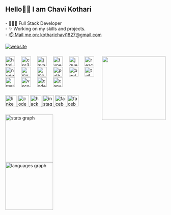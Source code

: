<h2 align="left">Hello🙋‍♀️ I am Chavi Kothari</h2>

###

<p align="left">
- 🙍🏽‍♀️ Full Stack Developer<br>
- ✨ Working on my skills and projects.<br>
- <a href="mailto:kotharichavi1827@gmail.com">📫 Mail me on: kotharichavi1827@gmail.com</a>
</p>


[![website](https://img.shields.io/badge/MyPortfolio-chavi-000000?style=round-square&logo=google-chrome&logoColor=fff&labelColor=61677A
)](https://chavikothari2711.github.io/Portfolio/)

###
<img align="right" height="200" src="https://github.com/chavikothari2711/chavikothari2711/assets/61689704/ff503e62-1095-4b67-b7b7-5589bd6058e8"  />

###

<div align="left">
  <img src="https://cdn.simpleicons.org/html5/E34F26" height="30" alt="html5 logo"  />
  <img width="12" />
  <img src="https://cdn.simpleicons.org/css3/1572B6" height="30" alt="css3 logo"  />
  <img width="12" />
  <img src="https://cdn.simpleicons.org/javascript/F7DF1E" height="30" alt="javascript logo"  />
  <img width="12" />
  <img src="https://cdn.simpleicons.org/typescript/007ACC" height="30" alt="typescript logo"  />
  <img width="12" />
  <img src="https://cdn.simpleicons.org/jquery/0769AD" height="30" alt="jquery logo"  />
  <img width="12" />
  <img src="https://cdn.simpleicons.org/react/61DAFB" height="30" alt="react logo"  />
  <img width="12" />
  <img src="https://cdn.simpleicons.org/nodedotjs/339933" height="30" alt="nodejs logo"  />
  <img width="12" />
  <img src="https://cdn.jsdelivr.net/gh/devicons/devicon/icons/mysql/mysql-original.svg" height="30" alt="mysql logo"  />
  <img width="12" />
  <img src="https://cdn.simpleicons.org/mongodb/47A248" height="30" alt="mongodb logo"  />
  <img width="12" />
  <img src="https://cdn.simpleicons.org/python/3776AB" height="30" alt="python logo"  />
  <img width="12" />
  <img src="https://cdn.simpleicons.org/bootstrap/7952B3" height="30" alt="bootstrap logo"  />
  <img width="12" />
  <img src="https://cdn.simpleicons.org/tailwindcss/06B6D4" height="30" alt="tailwindcss logo"  />
  <img width="12" />
  <img src="https://cdn.simpleicons.org/mui/007FFF" height="30" alt="materialui logo"  />
  <img width="12" />
  <img src="https://cdn.jsdelivr.net/gh/devicons/devicon/icons/vscode/vscode-original.svg" height="30" alt="vscode logo"  />
  <img width="12" />
  <img src="https://cdn.simpleicons.org/codepen/000000" height="30" alt="codepen logo"  />
  <img width="12" />
  <img src="https://cdn.simpleicons.org/canva/#00C4CC" height="30" alt="canva logo"  />
</div>

###

<div align="left">
  <a href="https://www.linkedin.com/in/chavi-kothari-b007a11a5/" target="_blank">
    <img src="https://img.shields.io/static/v1?message=LinkedIn&logo=linkedin&label=&color=0077B5&logoColor=white&labelColor=&style=for-the-badge" height="35" alt="linkedin logo"  />
  </a>
  <a href="https://codepen.io/190_026_Chavi-Kothari" target="_blank">
    <img src="https://img.shields.io/static/v1?message=Codepen&logo=codepen&label=&color=000000&logoColor=white&labelColor=&style=for-the-badge" height="35" alt="codepen logo"  />
  </a>
  <a href="https://www.hackerrank.com/kotharichavi1827?hr_r=1" target="_blank">
    <img src="https://img.shields.io/static/v1?message=HackerRank&logo=hackerrank&label=&color=2EC866&logoColor=white&labelColor=&style=for-the-badge" height="35" alt="hackerrank logo"  />
  </a>
  <a href="https://www.instagram.com/kotharichavi2711/" target="_blank">
    <img src="https://img.shields.io/static/v1?message=Instagram&logo=instagram&label=&color=E4405F&logoColor=white&labelColor=&style=for-the-badge" height="35" alt="instagram logo"  />
  </a>
  <a href="https://www.facebook.com/chavi.kothari.2711" target="_blank">
    <img src="https://img.shields.io/static/v1?message=Facebook&logo=facebook&label=&color=1877F2&logoColor=white&labelColor=&style=for-the-badge" height="35" alt="facebook logo"  />
  </a>
  <a href="https://leetcode.com/chavikothari2711/" target="_blank">
    <img src="https://img.shields.io/static/v1?message=LeetCode&logo=leetcode&label=&color=F79F1B&logoColor=white&labelColor=&style=for-the-badge" height="35" alt="facebook logo"  />
  </a>
</div>

###

<div align="left">
  <img src="https://github-readme-stats.vercel.app/api?username=chavikothari2711&hide_title=false&hide_rank=false&show_icons=true&include_all_commits=true&count_private=true&disable_animations=false&theme=dracula&locale=en&hide_border=false&order=1" height="150" alt="stats graph"  />
  <img src="https://github-readme-stats.vercel.app/api/top-langs?username=chavikothari2711&locale=en&hide_title=false&layout=compact&card_width=320&langs_count=5&theme=dracula&hide_border=false&order=2" height="150" alt="languages graph"  />
</div>

###
